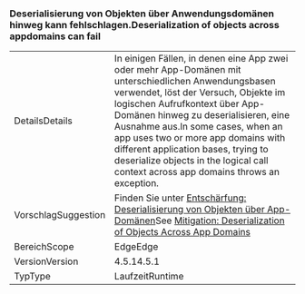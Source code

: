 ### <a name="deserialization-of-objects-across-appdomains-can-fail"></a><span data-ttu-id="54993-101">Deserialisierung von Objekten über Anwendungsdomänen hinweg kann fehlschlagen.</span><span class="sxs-lookup"><span data-stu-id="54993-101">Deserialization of objects across appdomains can fail</span></span>

|   |   |
|---|---|
|<span data-ttu-id="54993-102">Details</span><span class="sxs-lookup"><span data-stu-id="54993-102">Details</span></span>|<span data-ttu-id="54993-103">In einigen Fällen, in denen eine App zwei oder mehr App-Domänen mit unterschiedlichen Anwendungsbasen verwendet, löst der Versuch, Objekte im logischen Aufrufkontext über App-Domänen hinweg zu deserialisieren, eine Ausnahme aus.</span><span class="sxs-lookup"><span data-stu-id="54993-103">In some cases, when an app uses two or more app domains with different application bases, trying to deserialize objects in the logical call context across app domains throws an exception.</span></span>|
|<span data-ttu-id="54993-104">Vorschlag</span><span class="sxs-lookup"><span data-stu-id="54993-104">Suggestion</span></span>|<span data-ttu-id="54993-105">Finden Sie unter [Entschärfung: Deserialisierung von Objekten über App-Domänen](~/docs/framework/migration-guide/mitigation-deserialization-of-objects-across-app-domains.md)</span><span class="sxs-lookup"><span data-stu-id="54993-105">See [Mitigation: Deserialization of Objects Across App Domains](~/docs/framework/migration-guide/mitigation-deserialization-of-objects-across-app-domains.md)</span></span>|
|<span data-ttu-id="54993-106">Bereich</span><span class="sxs-lookup"><span data-stu-id="54993-106">Scope</span></span>|<span data-ttu-id="54993-107">Edge</span><span class="sxs-lookup"><span data-stu-id="54993-107">Edge</span></span>|
|<span data-ttu-id="54993-108">Version</span><span class="sxs-lookup"><span data-stu-id="54993-108">Version</span></span>|<span data-ttu-id="54993-109">4.5.1</span><span class="sxs-lookup"><span data-stu-id="54993-109">4.5.1</span></span>|
|<span data-ttu-id="54993-110">Typ</span><span class="sxs-lookup"><span data-stu-id="54993-110">Type</span></span>|<span data-ttu-id="54993-111">Laufzeit</span><span class="sxs-lookup"><span data-stu-id="54993-111">Runtime</span></span>|

